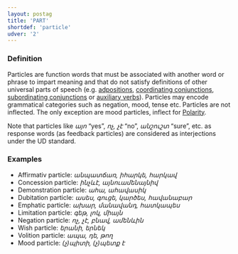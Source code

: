 ```yaml
---
layout: postag
title: 'PART'
shortdef: 'particle'
udver: '2'
---
```


### Definition

Particles are function words that must be associated with another word or phrase to impart meaning and that do not satisfy definitions of other universal parts of speech (e.g.  [adpositions](ADP), [coordinating conjunctions](CCONJ), [subordinating conjunctions](SCONJ)
or [auxiliary verbs](AUX)). Particles may encode grammatical categories such as negation, mood, tense etc. Particles are not inflected. The only exception are mood particles, inflect for [Polarity](). 
 
Note that particles like _այո_ “yes”, _ոչ, չէ_ “no”, _անշուշտ_ “sure”, etc. as response words (as feedback particles) are considered as interjections under the UD standard.

### Examples

- Affirmativ particle: _անպատճառ, իհարկե, հարկավ_
- Concession particle: _ինչևէ, այնուամենայնիվ_
- Demonstration particle: _ահա, ահավասիկ_
- Dubitation particle: _ասես, գուցե, կարծես, հավանաբար_
- Emphatic particle: _ախար, մանավանդ, հատկապես_
- Limitation particle: _գեթ, լոկ, միայն_
- Negation particle: _ոչ, չէ, բնավ, ամենևին_
- Wish particle: _երանի, երնեկ_
- Volition particle: _ապա, դե, թող_
- Mood particle: _(չ)պիտի, (չ)պետք է_
